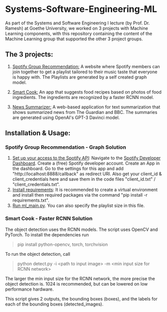 # Systems-Software-Engineering-ML

As part of the Systems and Software Engineering I lecture (by Prof. Dr. Ramesh) at Goethe University, we worked on 3 projects with Machine Learning components, with this repository containing the content of the Machine Learning group that supported the other 3 project groups.

## The 3 projects:
1. [Spotify Group Recommendation:](https://github.com/danielcopper/spotify-group-recommendation) A website where Spotify members can join together to get a playlist tailored to their music taste that everyone is happy with. The Playlists are generated by a self created graph model.

2. [Smart Cook:](https://github.com/CarloStock/SmartCook) An app that suggests food recipes based on photos of food ingredients. The ingredients are recognized by a faster RCNN model.

3. [News Summarizer:](https://github.com/Ansothso/News-Summeraizer) A web-based application for text summarization that shows summarized news from The Guardian and BBC. The summaries are generated using OpenAI's GPT-3 Davinci model.

## Installation & Usage:
### Spotify Group Recommendation - Graph Solution
1. <ins>Set up your access to the Spotify API</ins>: Navigate to the [Spotify Developer Dashboard](https://developer.spotify.com/dashboard/). Create a (free) Spotify developer account. Create an App in the dashboard. Go to the settings for this app and add "http://localhost:8888/callback" as redirect URI. Also get your client_id & client_credentials here and save them in the code files "client_id.txt" / "client_credentials.txt".
2. <ins>Install requirements</ins>: It is recommended to create a virtual environment and install then required packages via the command "pip install -r requirements.txt".
3. <ins>Run ml_main.py</ins>. You can also specify the playlist size in this file.

### Smart Cook - Faster RCNN Solution
The object detection uses the RCNN models. The script uses OpenCV and PyTorch. To install the dependencies run

> pip install python-opencv, torch, torchvision

To run the object detection, call

> python detect.py -i \<path to input image> -m \<min input size for RCNN network>

The larger the min input size for the RCNN network, the more precise the object detection is. 1024 is recommended, but can be lowered on low performance hardware.

This script gives 2 outputs, the bounding boxes (boxes), and the labels for each of the bounding boxes (detected_images).
